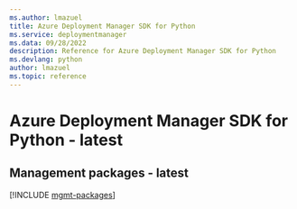 ```yaml
---
ms.author: lmazuel
title: Azure Deployment Manager SDK for Python
ms.service: deploymentmanager
ms.data: 09/28/2022
description: Reference for Azure Deployment Manager SDK for Python
ms.devlang: python
author: lmazuel
ms.topic: reference
---
```

# Azure Deployment Manager SDK for Python - latest

## Management packages - latest
[!INCLUDE [mgmt-packages](deployment-manager-mgmt-index.md)]
